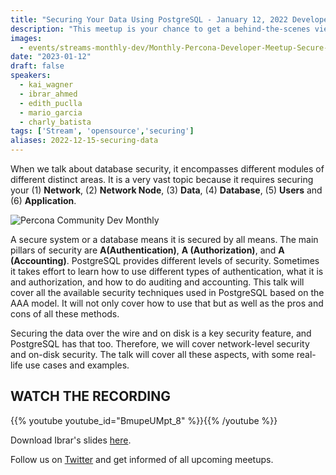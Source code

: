 ```yaml
---
title: "Securing Your Data Using PostgreSQL - January 12, 2022 Developer Meetup"
description: "This meetup is your chance to get a behind-the-scenes view and to directly interact in person with our engineers. We’ll discuss development practices, tools, projects, frameworks, and many more engineering-focused topics that we are working on at Percona."
images:
  - events/streams-monthly-dev/Monthly-Percona-Developer-Meetup-Secure-Jan.jpg
date: "2023-01-12"
draft: false
speakers:
  - kai_wagner
  - ibrar_ahmed
  - edith_puclla
  - mario_garcia
  - charly_batista
tags: ['Stream', 'opensource','securing']
aliases: 2022-12-15-securing-data
---
```


When we talk about database security, it encompasses different modules of different distinct areas. It is a very vast topic because it requires securing your (1) **Network**, (2) **Network Node**, (3) **Data**, (4) **Database**, (5) **Users** and (6) **Application**. 

![Percona Community Dev Monthly](events/streams-monthly-dev/Monthly-Percona-Developer-Meetup-Secure-Jan.jpg)

A secure system or a database means it is secured by all means. The main pillars of security are **A(Authentication)**, **A (Authorization)**, and **A (Accounting)**. PostgreSQL provides different levels of security. Sometimes it takes effort to learn how to use different types of authentication, what it is and authorization, and how to do auditing and accounting. This talk will cover all the available security techniques used in PostgreSQL based on the AAA model. It will not only cover how to use that but as well as the pros and cons of all these methods. 

Securing the data over the wire and on disk is a key security feature, and PostgreSQL has that too. Therefore, we will cover network-level security and on-disk security. The talk will cover all these aspects, with some real-life use cases and examples.
 
## WATCH THE RECORDING

{{% youtube youtube_id="BmupeUMpt_8" %}}{{% /youtube %}}

Download Ibrar's slides [here](https://drive.google.com/file/d/1Q_IMBYsZynK5yArwRtF3uCnMcvoQHf1o/view?usp=share_link).


Follow us on [Twitter](https://twitter.com/PerconaBytes) and get informed of all upcoming meetups.

